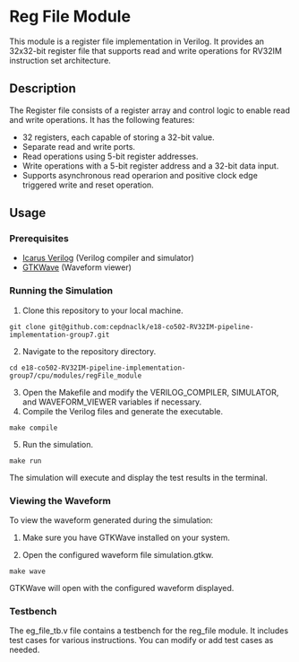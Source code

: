 # Reg File Module

This module is a register file implementation in Verilog. It provides an 32x32-bit register file that supports read and write operations for RV32IM instruction set architecture.

## Description

The Register file consists of a register array and control logic to enable read and write operations. It has the following features:

- 32 registers, each capable of storing a 32-bit value.
- Separate read and write ports.
- Read operations using 5-bit register addresses.
- Write operations with a 5-bit register address and a 32-bit data input.
- Supports asynchronous read operarion and positive clock edge triggered write and reset operation.

## Usage

### Prerequisites

- [Icarus Verilog](http://iverilog.icarus.com/) (Verilog compiler and simulator)
- [GTKWave](http://gtkwave.sourceforge.net/) (Waveform viewer)

### Running the Simulation

1. Clone this repository to your local machine.

```shell
git clone git@github.com:cepdnaclk/e18-co502-RV32IM-pipeline-implementation-group7.git
```

2. Navigate to the repository directory.

```shell
cd e18-co502-RV32IM-pipeline-implementation-group7/cpu/modules/regFile_module
```

3. Open the Makefile and modify the VERILOG_COMPILER, SIMULATOR, and WAVEFORM_VIEWER variables if necessary.
4. Compile the Verilog files and generate the executable.

```shell
make compile
```

5. Run the simulation.

```shell
make run
```

The simulation will execute and display the test results in the terminal.

### Viewing the Waveform

To view the waveform generated during the simulation:

1. Make sure you have GTKWave installed on your system.

2. Open the configured waveform file simulation.gtkw.

```shell
make wave
```

GTKWave will open with the configured waveform displayed.

### Testbench

The eg_file_tb.v file contains a testbench for the reg_file module. It includes test cases for various instructions. You can modify or add test cases as needed.
